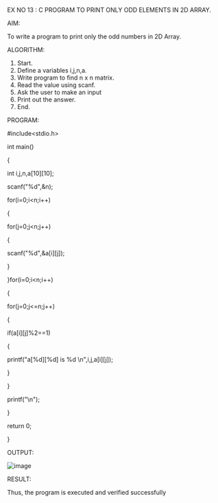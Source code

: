 EX NO 13 : C PROGRAM TO PRINT ONLY ODD ELEMENTS IN 2D ARRAY.

AIM:

To write a program to print only the odd numbers in 2D Array.

ALGORITHM:

1. Start.
2. Define a variables i,j,n,a.
3. Write program to find n x n matrix.
4. Read the value using scanf.
5. Ask the user to make an input
6. Print out the answer.
7. End.

PROGRAM:

#include<stdio.h>

int main()

{

int i,j,n,a[10][10];

scanf("%d",&n);

for(i=0;i<n;i++)

{

for(j=0;j<n;j++)

{

scanf("%d",&a[i][j]);

}

}for(i=0;i<n;i++)

{

for(j=0;j<=n;j++)

{

if(a[i][j]%2==1)

{

printf("a[%d][%d] is %d \n",i,j,a[i][j]);

}

}

printf("\n");

}

return 0;

}

OUTPUT:

![image](https://github.com/user-attachments/assets/0e1fcb96-d585-4eef-8f0a-09b6f237d7ab)

RESULT:

Thus, the program is executed and verified successfully
